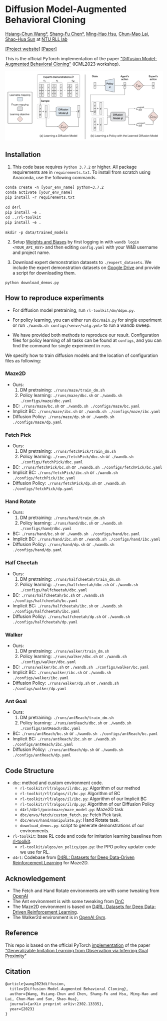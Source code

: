 # Diffusion Model-Augmented Behavioral Cloning

[Hsiang-Chun Wang\*](https://openreview.net/profile?id=~Hsiang-Chun_Wang1),
[Shang-Fu Chen\*](https://openreview.net/profile?id=~Shang-Fu_Chen2),
[Ming-Hao Hsu](https://qaz159qaz159.github.io/),
[Chun-Mao Lai](https://www.mecoli.net/),
[Shao-Hua Sun](https://shaohua0116.github.io) at [NTU RLL lab](https://github.com/NTURobotLearningLab/)

[[Project website]](https://github.com/NTURobotLearningLab/dbc) [[Paper]](https://arxiv.org/abs/2302.13335)

<!-- TODO: Update publication list -->
This is the official PyTorch implementation of the paper ["Diffusion Model-Augmented Behavioral Cloning"](https://nturobotlearninglab.github.io/dbc/) (ICML2023 workshop).

![image](docs/img/framework.jpeg)

## Installation

1. This code base requires `Python 3.7.2` or higher. All package requirements are in
   `requirements.txt`. To install from scratch using Anaconda, use the following
   commands.

```
conda create -n [your_env_name] python=3.7.2
conda activate [your_env_name]
pip install -r requirements.txt

cd d4rl
pip install -e .
cd ../rl-toolkit
pip install -e .

mkdir -p data/trained_models
```

2. Setup [Weights and Biases](https://wandb.ai/site) by first logging in with `wandb login <YOUR_API_KEY>` and then editing `config.yaml` with your W&B username and project name.

3. Download expert demonstration datasets to `./expert_datasets`. We include the expert demonstration datasets on [Google Drive](https://drive.google.com/drive/folders/15Ozv8SV41gdDviMZ67rZdF_RUiRr9Mi6?usp=sharing) and provide a script for downloading them.

```
python download_demos.py
```

## How to reproduce experiments
- For diffusion model pretraining, run `rl-toolkit/dm/ddpm.py`.
<!-- - For policy learning, run `dbc/main.py`, e.g., you can run the following command to run DBC on Maze environment: -->
- For policy learning, you can either run `dbc/main.py` for single experiment or run `./wandb.sh configs/<env>/<alg.yml>` to run a wandb sweep. 
<!-- `python dbc/main.py --seed 1 --prefix dbc --alg dbc --traj-load-path ./expert_datasets/maze2d_100.pt --ddpm-path [path-to-ddpm] --bc-num-epochs 2000 --coeff 5 --coeff-bc 1 --env-name maze2d-medium-v2 --eval-num-processes 1 --num-eval 100 --cuda True --num-render 3 --vid-fps 60 --lr 0.0001 --log-interval 200 --save-interval 20000 --eval-interval 2000 --hidden-dim 256 --depth 2 --clip-actions True --normalize-env False --bc-state-norm False --il-in-action-norm False --il-out-action-norm False` -->
- We have provided both methods to reproduce our result. Configuration files for policy learning of all tasks can be found at `configs`, and you can find the command for single experiment in `runs`.

We specify how to train diffusion models and the location of configuration files as following:

### Maze2D

- Ours:
    1. DM pretraining: `./runs/maze/train_dm.sh`
    2. Policy learning: `./runs/maze/dbc.sh` or `./wandb.sh ./configs/maze/dbc.yaml`
- BC: `./runs/maze/bc.sh` or `./wandb.sh ./configs/maze/bc.yaml`
- Implicit BC: `./runs/maze/ibc.sh` or `./wandb.sh ./configs/maze/ibc.yaml`
- Diffusion Policy: `./runs/maze/dp.sh` or `./wandb.sh ./configs/maze/dp.yaml`

### Fetch Pick

- Ours:
    1. DM pretraining: `./runs/fetchPick/train_dm.sh`
    2. Policy learning: `./runs/fetchPick/dbc.sh` or `./wandb.sh ./configs/fetchPick/dbc.yaml`
- BC: `./runs/fetchPick/bc.sh` or `./wandb.sh ./configs/fetchPick/bc.yaml`
- Implicit BC: `./runs/fetchPick/ibc.sh` or `./wandb.sh ./configs/fetchPick/ibc.yaml`
- Diffusion Policy: `./runs/fetchPick/dp.sh` or `./wandb.sh ./configs/fetchPick/dp.yaml`

### Hand Rotate

- Ours:
    1. DM pretraining: `./runs/hand/train_dm.sh`
    2. Policy learning: `./runs/hand/dbc.sh` or `./wandb.sh ./configs/hand/dbc.yaml`
- BC: `./runs/hand/bc.sh` or `./wandb.sh ./configs/hand/bc.yaml`
- Implicit BC: `./runs/hand/ibc.sh` or `./wandb.sh ./configs/hand/ibc.yaml`
- Diffusion Policy: `./runs/hand/dp.sh` or `./wandb.sh ./configs/hand/dp.yaml`

### Half Cheetah

- Ours:
    1. DM pretraining: `./runs/halfcheetah/train_dm.sh`
    2. Policy learning: `./runs/halfcheetah/dbc.sh` or `./wandb.sh ./configs/halfcheetah/dbc.yaml`
- BC: `./runs/halfcheetah/bc.sh` or `./wandb.sh ./configs/halfcheetah/bc.yaml`
- Implicit BC: `./runs/halfcheetah/ibc.sh` or `./wandb.sh ./configs/halfcheetah/ibc.yaml`
- Diffusion Policy: `./runs/halfcheetah/dp.sh` or `./wandb.sh ./configs/halfcheetah/dp.yaml`

### Walker

- Ours:
    1. DM pretraining: `./runs/walker/train_dm.sh`
    2. Policy learning: `./runs/walker/dbc.sh` or `./wandb.sh ./configs/walker/dbc.yaml`
- BC: `./runs/walker/bc.sh` or `./wandb.sh ./configs/walker/bc.yaml`
- Implicit BC: `./runs/walker/ibc.sh` or `./wandb.sh ./configs/walker/ibc.yaml`
- Diffusion Policy: `./runs/walker/dp.sh` or `./wandb.sh ./configs/walker/dp.yaml`

### Ant Goal

- Ours:
    1. DM pretraining: `./runs/antReach/train_dm.sh`
    2. Policy learning: `./runs/antReach/dbc.sh` or `./wandb.sh ./configs/antReach/dbc.yaml`
- BC: `./runs/antReach/bc.sh` or `./wandb.sh ./configs/antReach/bc.yaml`
- Implicit BC: `./runs/antReach/ibc.sh` or `./wandb.sh ./configs/antReach/ibc.yaml`
- Diffusion Policy: `./runs/antReach/dp.sh` or `./wandb.sh ./configs/antReach/dp.yaml`

## Code Structure

- `dbc`: method and custom environment code.
  - `rl-toolkit/rlf/algos/il/dbc.py`: Algorithm of our method
  - `rl-toolkit/rlf/algos/il/bc.py`: Algorithm of BC
  - `rl-toolkit/rlf/algos/il/ibc.py`: Algorithm of our Implicit BC
  - `rl-toolkit/rlf/algos/il/dp.py`: Algorithm of our Diffusion Policy
  - `d4rl/d4rl/pointmaze/maze_model.py`: Maze2D task
  - `dbc/envs/fetch/custom_fetch.py`: Fetch Pick task.
  - `dbc/envs/hand/manipulate.py`: Hand Rotate task.
  - `download_demos.py`: script to generate demonstrations of our environments.
- `rl-toolkit`: base RL code and code for imitation learning baselines from [rl-toolkit](https://github.com/ASzot/rl-toolkit).
  - `rl-toolkit/algos/on_policy/ppo.py`: the PPO policy updater code we use for RL.
- `d4rl`: Codebase from [D4RL: Datasets for Deep Data-Driven Reinforcement Learning](https://github.com/rail-berkeley/d4rl) for Maze2D.

## Acknowledgement

- The Fetch and Hand Rotate environments are with some tweaking from [OpenAI](https://github.com/openai/gym/tree/6df1b994bae791667a556e193d2a215b8a1e397a/gym/envs/robotics)
- The Ant environment is with some tweaking from [DnC](https://github.com/dibyaghosh/dnc)
- The Maze2D environment is based on [D4RL: Datasets for Deep Data-Driven Reinforcement Learning](https://github.com/rail-berkeley/d4rl).
- The Walker2d environment is in [OpenAI Gym](https://github.com/openai/gym/blob/master/gym/envs/mujoco/walker2d_v3.py).

## Reference

This repo is based on the official PyTorch [implementation](https://github.com/clvrai/goal_prox_il) of the paper ["Generalizable Imitation Learning from Observation via Inferring Goal Proximity"](https://clvrai.github.io/goal_prox_il/)

## Citation

```
@article{wang2023diffusion,
  title={Diffusion Model-Augmented Behavioral Cloning},
  author={Wang, Hsiang-Chun and Chen, Shang-Fu and Hsu, Ming-Hao and Lai, Chun-Mao and Sun, Shao-Hua},
  journal={arXiv preprint arXiv:2302.13335},
  year={2023}
}
```


<!-- # TODO
- test env installation